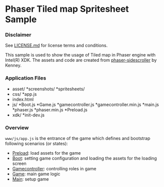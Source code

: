# Phaser Tiled map Spritesheet Sample

### Disclaimer
See [LICENSE.md]() for license terms and conditions.

This sample is used to show the usage of Tiled map in Phaser engine with 
Intel(R) XDK. The assets and code are created from [phaser-sidescroller](https://github.com/fariazz/phaser-sidescroller) by Kenney.

### Application Files
* asset/
  *screenshots/
  *spritesheets/
* css/
  *app.js
* index.html
* js/
  *Boot.js
  *Game.js
  *gamecontroller.js
  *gamecontroller.min.js
  *main.js
  *phaser.js
  *phaser.min.js
  *Preload.js
* xdk/
  *init-dev.js


### Overview

`www/js/app.js` is the entrance of the game which defines and bootstrap following scenarios (or states):
* [Preload](www/js/Preload.js): load assets for the game
* [Boot](www/js/Boot.js): setting game configuration and loading the assets for the loading screen
* [Gamecontroller](www/js/gamecontroller.js): controlling roles in game
* [Game](www/js/Game.js): main game logic
* [Main](www/js/main.js): setup game

